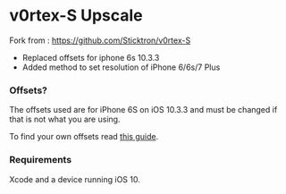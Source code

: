 

# v0rtex-S Upscale

Fork from : https://github.com/Sticktron/v0rtex-S

- Replaced offsets for iphone 6s 10.3.3
- Added method to set resolution of iPhone 6/6s/7 Plus



### Offsets?

The offsets used are for iPhone 6S on iOS 10.3.3 and must be changed if that is not what you are using.

To find your own offsets read [this guide](https://gist.github.com/uroboro/5b2b2b2aa1793132c4e91826ce844957).


### Requirements

Xcode and a device running iOS 10.
